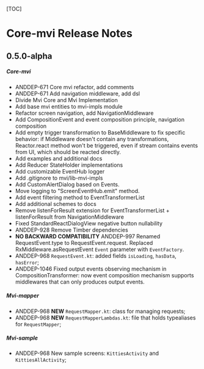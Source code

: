 [TOC]
# Core-mvi Release Notes
## 0.5.0-alpha
##### Core-mvi
* ANDDEP-671 Core mvi refactor, add comments
* ANDDEP-671 Add navigation middleware, add dsl
* Divide Mvi Core and Mvi Implementation
* Add base mvi entities to mvi-impls module
* Refactor screen navigation, add NavigationMiddleware
* Add CompositionEvent and event composition principle, navigation composition
* Add empty trigger transformation to BaseMiddleware to fix specific behavior: 
if Middleware doesn't contain any transformations, Reactor.react method won't be triggered, 
even if stream contains events from UI, which should be reacted directly.
* Add examples and additional docs
* Add Reducer StateHolder implementations
* Add customizable EventHub logger 
* Add .gitignore to mvi/lib-mvi-impls
* Add CustomAlertDialog based on Events.
* Move logging to "ScreenEventHub.emit" method.
* Add event filtering method to EventTransformerList
* Add additional schemes to docs
* Remove listenForResult extension for EventTransformerList + listenForResult from NavigationMiddleware
* Fixed StandardReactDialogView negative button nullability
* ANDDEP-928 Remove Timber dependencies
* **NO BACKWARD COMPATIBILITY** ANDDEP-997 Renamed RequestEvent.type to RequestEvent.request.
Replaced RxMiddleware.asRequestEvent `Event` parameter with `EventFactory`.
* ANDDEP-968 `RequestEvent.kt`: added fields `isLoading`, `hasData`, `hasError`;
* ANDDEP-1046 Fixed output events observing mechanism in CompositionTransformer: 
now event composition mechanism supports middlewares that can only produces output events.  
##### Mvi-mapper
* ANDDEP-968 **NEW** `RequestMapper.kt`: class for managing requests;
* ANDDEP-968 **NEW** `RequestMapperLambdas.kt`: file that holds typealiases for `RequestMapper`;
##### Mvi-sample
* ANDDEP-968 New sample screens: `KittiesActivity` and `KittiesAllActivity`;
